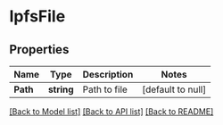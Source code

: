 # IpfsFile

## Properties
Name | Type | Description | Notes
------------ | ------------- | ------------- | -------------
**Path** | **string** | Path to file | [default to null]

[[Back to Model list]](../README.md#documentation-for-models) [[Back to API list]](../README.md#documentation-for-api-endpoints) [[Back to README]](../README.md)

